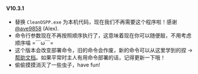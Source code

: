 #### V10.3.1

- 替换 `CleanOSPP.exe` 为本机代码，现在我们不再需要这个程序啦！感谢 [@ave9858](https://github.com/ave9858) (Alex).
- 命令行参数现在不再按照顺序执行了，这意味着现在你可以随便敲，不用考虑顺序喵 =￣ω￣=
- 这个版本会改变部署命令，旧的命令会作废，新的命令可以从这里学到的捏 -> [帮助文档](https://otp.landian.vip/docs/zh-cn/commands/deploy.html)。如果平常时主人有用命令部署的话，记得更新一下哦！
- 偷偷摸摸消灭了一些虫子，have fun!
